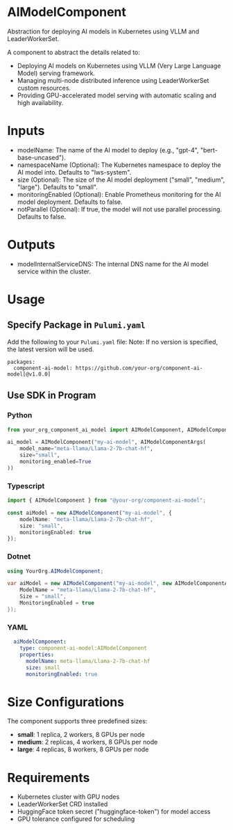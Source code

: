 # AIModelComponent

Abstraction for deploying AI models in Kubernetes using VLLM and LeaderWorkerSet.

A component to abstract the details related to:
- Deploying AI models on Kubernetes using VLLM (Very Large Language Model) serving framework.
- Managing multi-node distributed inference using LeaderWorkerSet custom resources.
- Providing GPU-accelerated model serving with automatic scaling and high availability.

# Inputs

* modelName: The name of the AI model to deploy (e.g., "gpt-4", "bert-base-uncased").
* namespaceName (Optional): The Kubernetes namespace to deploy the AI model into. Defaults to "lws-system".
* size (Optional): The size of the AI model deployment ("small", "medium", "large"). Defaults to "small".
* monitoringEnabled (Optional): Enable Prometheus monitoring for the AI model deployment. Defaults to false.
* notParallel (Optional): If true, the model will not use parallel processing. Defaults to false.

# Outputs

* modelInternalServiceDNS: The internal DNS name for the AI model service within the cluster.

# Usage
## Specify Package in `Pulumi.yaml`

Add the following to your `Pulumi.yaml` file:
Note: If no version is specified, the latest version will be used.

```
packages:
  component-ai-model: https://github.com/your-org/component-ai-model[@v1.0.0]
``` 

## Use SDK in Program

### Python
```python
from your_org_component_ai_model import AIModelComponent, AIModelComponentArgs

ai_model = AIModelComponent("my-ai-model", AIModelComponentArgs(  
    model_name="meta-llama/Llama-2-7b-chat-hf",
    size="small",
    monitoring_enabled=True
))
```

### Typescript
```typescript
import { AIModelComponent } from "@your-org/component-ai-model";

const aiModel = new AIModelComponent("my-ai-model", {
    modelName: "meta-llama/Llama-2-7b-chat-hf",
    size: "small",
    monitoringEnabled: true
});
```

### Dotnet
```csharp
using YourOrg.AIModelComponent;

var aiModel = new AIModelComponent("my-ai-model", new AIModelComponentArgs {
    ModelName = "meta-llama/Llama-2-7b-chat-hf",
    Size = "small",
    MonitoringEnabled = true
});
```

### YAML
```yaml
  aiModelComponent:
    type: component-ai-model:AIModelComponent
    properties:
      modelName: meta-llama/Llama-2-7b-chat-hf
      size: small
      monitoringEnabled: true
``` 

# Size Configurations

The component supports three predefined sizes:

- **small**: 1 replica, 2 workers, 8 GPUs per node
- **medium**: 2 replicas, 4 workers, 8 GPUs per node  
- **large**: 4 replicas, 8 workers, 8 GPUs per node

# Requirements

- Kubernetes cluster with GPU nodes
- LeaderWorkerSet CRD installed
- HuggingFace token secret ("huggingface-token") for model access
- GPU tolerance configured for scheduling
